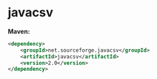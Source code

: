 # javacsv

**Maven:**
```xml
<dependency>
    <groupId>net.sourceforge.javacsv</groupId>
    <artifactId>javacsv</artifactId>
    <version>2.0</version>
</dependency>
```